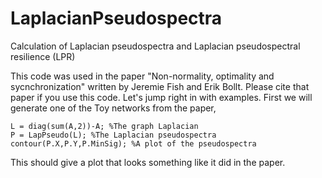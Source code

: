 # LaplacianPseudospectra
Calculation of Laplacian pseudospectra and Laplacian pseudospectral resilience (LPR)

This code was used in the paper "Non-normality, optimality and sycnchronization" written by Jeremie Fish and Erik Bollt. Please cite that paper if you use this code.
Let's jump right in with examples. First we will generate one of the Toy networks from the paper,
```A = ToyNetwork(6,0); %6 node toy network with gamma = 0
L = diag(sum(A,2))-A; %The graph Laplacian
P = LapPseudo(L); %The Laplacian pseudospectra
contour(P.X,P.Y,P.MinSig); %A plot of the pseudospectra
```
This should give a plot that looks something like it did in the paper.
